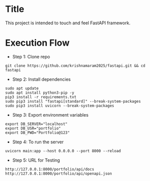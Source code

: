 # Title
This project is intended to touch and feel FastAPI framework.

# Execution Flow
* Step 1: Clone repo
```
git clone https://github.com/krishnamaram2025/fastapi.git && cd fastapi
```
* Step 2: Install dependencies
```
sudo apt update
sudo apt install python3-pip -y
pip3 install -r requirements.txt
sudo pip3 install "fastapi[standard]" --break-system-packages
sudo pip3 install uvicorn --break-system-packages
```
* Step 3: Export environment variables
```
export DB_SERVER="localhost"
export DB_USR="portfolio"
export DB_PWD="Portfolio@123"
```
* Step 4: To run the server
```
uvicorn main:app --host 0.0.0.0 --port 8000 --reload
```
* Step 5: URL for Testing
```
http://127.0.0.1:8000/portfolio/api/docs
http://127.0.0.1:8000/portfolio/api/openapi.json
```
